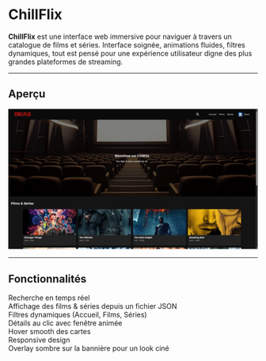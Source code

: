 #  ChillFlix

**ChillFlix** est une interface web immersive pour naviguer à travers un catalogue de films et séries. Interface soignée, animations fluides, filtres dynamiques, tout est pensé pour une expérience utilisateur digne des plus grandes plateformes de streaming.

---

##  Aperçu

![Aperçu de ChillFlix](/img/screens/preview.png)

---

##  Fonctionnalités

 Recherche en temps réel  
 Affichage des films & séries depuis un fichier JSON  
 Filtres dynamiques (Accueil, Films, Séries)  
 Détails au clic avec fenêtre animée  
 Hover smooth des cartes  
 Responsive design  
 Overlay sombre sur la bannière pour un look ciné

